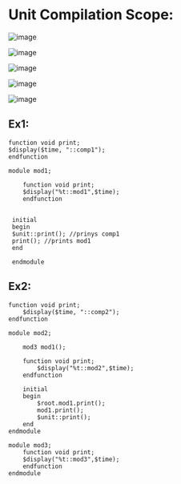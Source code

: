 # Unit Compilation Scope:

![image](https://user-images.githubusercontent.com/98731221/208313245-37d5ca31-4d6e-46e6-94ae-63e31e6a8770.png)

![image](https://user-images.githubusercontent.com/98731221/208313936-77277a0b-5ae1-4332-b506-a2dde5421405.png)

![image](https://user-images.githubusercontent.com/98731221/208338191-1226c975-9d05-4624-8876-f6b7f7cdb496.png)

![image](https://user-images.githubusercontent.com/98731221/208338362-e3ae497f-5bdd-468f-b979-bd20547dbdc4.png)

![image](https://user-images.githubusercontent.com/98731221/208344336-fc7a6568-bb68-47f6-b637-4b9991e1f293.png)



## Ex1:

```
function void print;
$display($time, "::comp1");
endfunction

module mod1;

	function void print;
	$display("%t::mod1",$time);
	endfunction
	
	
 initial 
 begin
 $unit::print(); //prinys comp1
 print(); //prints mod1
 end
 
 endmodule
```

## Ex2:
```
function void print;
	$display($time, "::comp2");
endfunction

module mod2;

	mod3 mod1();
	
	function void print;
		$display("%t::mod2",$time);
	endfunction
	
	initial
	begin
		$root.mod1.print();
		mod1.print();
		$unit::print();
	end
endmodule

module mod3;
	function void print;
	$display("%t::mod3",$time);
	endfunction
endmodule
```
